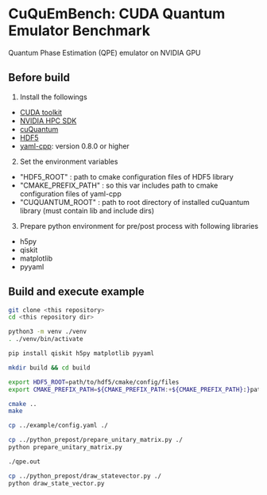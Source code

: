 # CuQuEmBench: CUDA Quantum Emulator Benchmark
Quantum Phase Estimation (QPE) emulator on NVIDIA GPU

## Before build

1. Install the followings
- [CUDA toolkit](https://developer.nvidia.com/cuda-toolkit)
- [NVIDIA HPC SDK](https://developer.nvidia.com/hpc-sdk)
- [cuQuantum](https://developer.nvidia.com/cuquantum-sdk)
- [HDF5](https://www.hdfgroup.org/download-hdf5/)
- [yaml-cpp](https://github.com/jbeder/yaml-cpp): version 0.8.0 or higher

2. Set the environment variables
- "HDF5_ROOT" : path to cmake configuration files of HDF5 library
- "CMAKE_PREFIX_PATH" : so this var includes path to cmake configuration files of yaml-cpp
- "CUQUANTUM_ROOT" : path to root directory of installed cuQuantum library (must contain lib and include dirs)

3. Prepare python environment for pre/post process with following libraries
- h5py
- qiskit
- matplotlib
- pyyaml

## Build and execute example
```bash
git clone <this repository>
cd <this repository dir>

python3 -m venv ./venv
. ./venv/bin/activate

pip install qiskit h5py matplotlib pyyaml

mkdir build && cd build

export HDF5_ROOT=path/to/hdf5/cmake/config/files
export CMAKE_PREFIX_PATH=${CMAKE_PREFIX_PATH:+${CMAKE_PREFIX_PATH}:}path/to/yaml-cpp/cmake/config/files

cmake ..
make

cp ../example/config.yaml ./

cp ../python_prepost/prepare_unitary_matrix.py ./
python prepare_unitary_matrix.py

./qpe.out

cp ../python_prepost/draw_statevector.py ./
python draw_state_vector.py

```

